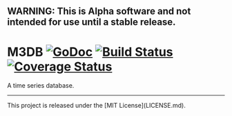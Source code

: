 ## WARNING: This is Alpha software and not intended for use until a stable release.

# M3DB [![GoDoc][doc-img]][doc] [![Build Status][ci-img]][ci] [![Coverage Status][cov-img]][cov]

A time series database.

<hr>
This project is released under the [MIT License](LICENSE.md).

[doc-img]: https://godoc.org/github.com/m3db/m3db?status.svg
[doc]: https://godoc.org/github.com/m3db/m3db
[ci-img]: https://travis-ci.org/m3db/m3db.svg?branch=master
[ci]: https://travis-ci.org/m3db/m3db
[cov-img]: https://coveralls.io/repos/m3db/m3db/badge.svg?branch=master&service=github
[cov]: https://coveralls.io/github/m3db/m3db?branch=master
